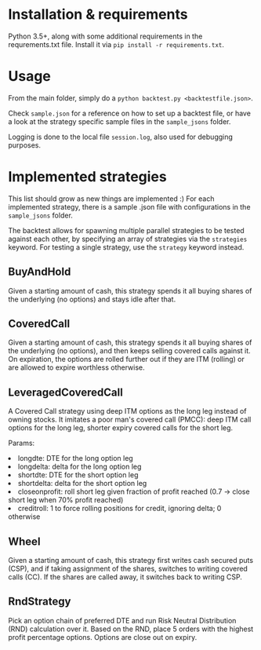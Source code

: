 # Installation & requirements
Python 3.5+, along with some additional requirements in the requrements.txt file.
Install it via `pip install -r requirements.txt`.

# Usage

From the main folder, simply do a `python backtest.py <backtestfile.json>`.

Check `sample.json` for a reference on how to set up a backtest file, or have a look at the strategy 
specific sample files in the `sample_jsons` folder. 

Logging is done to the local file `session.log`, also used for debugging purposes.

# Implemented strategies

This list should grow as new things are implemented :)
For each implemented strategy, there is a sample .json file with configurations in the `sample_jsons` folder.

The backtest allows for spawning multiple parallel strategies to be tested against each other, by specifying an 
array of strategies via the `strategies` keyword. For testing a single strategy, use the `strategy` keyword instead.

## BuyAndHold

Given a starting amount of cash, this strategy spends it all buying shares of the underlying (no options) 
and stays idle after that.

## CoveredCall

Given a starting amount of cash, this strategy spends it all buying shares of the underlying (no options),
and then keeps selling covered calls against it. On expiration, the options are rolled further out if they are ITM 
(rolling) or are allowed to expire worthless otherwise.

## LeveragedCoveredCall

A Covered Call strategy using deep ITM options as the long leg instead of owning stocks.
It imitates a poor man's covered call (PMCC): deep ITM call options for the long leg,
shorter expiry covered calls for the short leg.

Params:
<li>longdte: DTE for the long option leg</li>
<li>longdelta: delta for the long option leg</li>
<li>shortdte: DTE for the short option leg</li>
<li>shortdelta: delta for the short option leg</li>
<li>closeonprofit: roll short leg given fraction of profit reached (0.7 -> close short leg when 70% profit reached)</li>
<li>creditroll: 1 to force rolling positions for credit, ignoring delta; 0 otherwise</li>

## Wheel

Given a starting amount of cash, this strategy first writes cash secured puts (CSP), and if taking assignment of
the shares, switches to writing covered calls (CC). If the shares are called away, it switches back to writing CSP.

## RndStrategy

Pick an option chain of preferred DTE and run Risk Neutral Distribution (RND) calculation over it.
Based on the RND, place 5 orders with the highest profit percentage options.
Options are close out on expiry.
